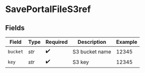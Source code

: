 # SavePortalFileS3ref


## Fields

| Field              | Type               | Required           | Description        | Example            |
| ------------------ | ------------------ | ------------------ | ------------------ | ------------------ |
| `bucket`           | *str*              | :heavy_check_mark: | S3 bucket name     | 12345              |
| `key`              | *str*              | :heavy_check_mark: | S3 key             | 12345              |